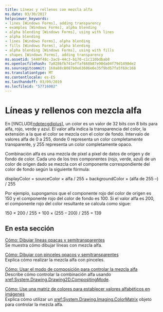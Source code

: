 ```yaml
---
title: Líneas y rellenos con mezcla alfa
ms.date: 03/30/2017
helpviewer_keywords:
- lines [Windows Forms], adding transparency
- examples [Windows Forms], alpha blending
- alpha blending [Windows Forms], using with lines
- alpha blending
- lines [Windows Forms], alpha blending
- fills [Windows Forms], alpha blending
- alpha blending [Windows Forms], using with fills
- shapes [Windows Forms], adding transparency
ms.assetid: 5440f48c-3ac9-44c3-b170-c1c110bdbab8
ms.openlocfilehash: 7a8286fb741effaf668b87e90da04f79d1490de2
ms.sourcegitcommit: 160a88c8087b0e63606e6e35f9bd57fa5f69c168
ms.translationtype: MT
ms.contentlocale: es-ES
ms.lasthandoff: 03/09/2019
ms.locfileid: "57716002"
---
```

# <a name="alpha-blending-lines-and-fills"></a>Líneas y rellenos con mezcla alfa
En [!INCLUDE[ndptecgdiplus](../../../../includes/ndptecgdiplus-md.md)], un color es un valor de 32 bits con 8 bits para alfa, rojo, verde y azul. El valor alfa indica la transparencia del color, la extensión a la que el color se mezcla con el color de fondo. Intervalo de valores alfa de 0 a 255, donde 0 representa un color completamente transparente, y 255 representa un color completamente opaco.  
  
 Combinación alfa es una mezcla de píxel a píxel de datos de origen y de fondo de color. Cada uno de los tres componentes (rojo, verde, azul) de un color de origen dado se mezcla con el componente correspondiente del color de fondo según la siguiente fórmula:  
  
 displayColor = sourceColor × alfa / 255 + backgroundColor × (alfa de 255 –) / 255  
  
 Por ejemplo, supongamos que el componente rojo del color de origen es 150 y el componente rojo del color de fondo es 100. Si el valor alfa es 200, el componente rojo del color resultante se calcula como sigue:  
  
 150 × 200 / 255 + 100 × (255 – 200) / 255 = 139  
  
## <a name="in-this-section"></a>En esta sección  
 [Cómo: Dibujar líneas opacas y semitransparentes](how-to-draw-opaque-and-semitransparent-lines.md)  
 Se muestra cómo dibujar líneas con mezcla alfa.  
  
 [Cómo: Dibujar con pinceles opacos y semitransparentes](how-to-draw-with-opaque-and-semitransparent-brushes.md)  
 Explica cómo realizar la mezcla alfa con pinceles.  
  
 [Cómo: Usar el modo de composición para controlar la mezcla alfa](how-to-use-compositing-mode-to-control-alpha-blending.md)  
 Describe cómo controlar la combinación alfa usando <xref:System.Drawing.Drawing2D.CompositingMode>.  
  
 [Cómo: Use una matriz de colores para establecer valores alfabéticos en imágenes](how-to-use-a-color-matrix-to-set-alpha-values-in-images.md)  
 Explica cómo utilizar un <xref:System.Drawing.Imaging.ColorMatrix> objeto para controlar la mezcla alfa.
